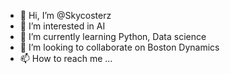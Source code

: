 - 👋 Hi, I’m @Skycosterz
- 👀 I’m interested in AI
- 🌱 I’m currently learning Python, Data science
- 💞️ I’m looking to collaborate on Boston Dynamics
- 📫 How to reach me ...

<!---
Skycosterz/Skycosterz is a ✨ special ✨ repository because its `README.md` (this file) appears on your GitHub profile.
You can click the Preview link to take a look at your changes.
--->
